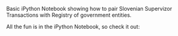 Basic iPython Notebook showing how to pair Slovenian Supervizor Transactions with Registry of government entities.

All the fun is in the iPython Notebook, so check it out:
